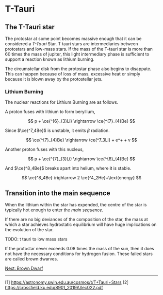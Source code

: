 # T-Tauri

## The T-Tauri star

The protostar at some point becomes massive enough that it can be considered a _T-Tauri_ Star. T tauri stars are intermediaries between protostars and low-mass stars. If the mass of the T-tauri star is more than 60 times the mass of jupiter, this light intermediary phase is sufficient to support a reaction known as lithium burning.

The circumstellar disk from the protostar phase also begins to disappate. This can happen because of loss of mass, excessive heat or simply because it is blown away by the protostellar jets. 

### Lithium Burning

The nuclear reactions for Lithium Burning are as follows. 

A proton fuses with lithium to form beryllium,

$$
p + \ce{^{6}_{3}Li} \rightarrow \ce{^{7}_{4}Be}
$$

Since $\ce{^7_4Be}$ is unstable, it emits $\beta$ radiation.

$$
\ce{^{7}_{4}Be} \rightarrow \ce{^7_3Li} + e^+ + v
$$

Another proton fuses with this nucleus,

$$
p + \ce{^{7}_{3}Li} \rightarrow \ce{^{8}_{4}Be} 
$$

And $\ce{^8_4Be}$ breaks apart into helium, where it is stable.

$$
\ce{^8_4Be} \rightarrow 2 \ce{^4_2He}+\text{energy}
$$


## Transition into the main sequence

When the lithium within the star has expended, the centre of the star is typically hot enough to enter the _main sequence_.

If there are no big deviances of the composition of the star, the mass at which a star achieves hydrostatic equilibrium will have huge implications on the evolution of the star. 

TODO: t tauri to low mass stars

If the protostar never exceeds 0.08 times the mass of the sun, then it does not have the necessary conditions for hydrogen fusion. These failed stars are called brown dwarves.

[Next: Brown Dwarf](../dwarves/brown_dwarf.md)


<hr/>

[1] https://astronomy.swin.edu.au/cosmos/t/T+Tauri+Stars
[2] https://crossfield.ku.edu/8901_2019A/lec022.pdf